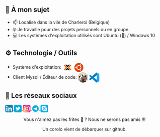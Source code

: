 ## 👨 À mon sujet

- 📫 Localisé dans la vile de Charleroi (Belgique)
- 🤓 Je travaille pour des projets personnels ou en groupe.
- 💻 Les systèmes d'exploitation utilisés sont Ubuntu (🐧) / Windows 10

## ⚙️ Technologie / Outils
- Système d'exploitation: <a href="https://www.proxmox.com/en/" target="_blank"><img align="center" src="/img/Proxmox_x32.png"></img></a> <a href="https://ubuntu.com/download" target="_blank"><img align="center" src="img/Ubuntu_x32.png"></img></a>
- Client Mysql / Éditeur de code: <a href="https://dbeaver.io/" target="_blank"><img align="center" src="/img/DBeaver_x32.png"></img></a> <a href="https://code.visualstudio.com/" target="_blank"><img align="center" src="img/VSCode_x32.png"></img></a>

## 🔗 Les réseaux sociaux
<p align="left">
  <a href="https://www.linkedin.com/in/mario-cnockaert-08a33a1a4/" target="_blank">
    <img align="center" src="/img/Linkedin_x24.png"></img>
  </a>
  <a href="https://twitter.com/MarioC_IRL" target="_blank">
     <img align="center" src="/img/Twitter_x24.png"></img>
  </a>
  <a href="https://www.instagram.com/mario_cnockaert/" target="_blank">
    <img align="center" src="/img/Instagram_x24.png"></img>
  </a>
  <a href="https://t.me/MCnockaert" target="blank">
     <img align="center" src="/img/Telegram_x24.png"></img>
  </a>
  <a href="https://join.skype.com/invite/nEaHe5Vka9Jj" target="_blank">
    <img align="center" src="/img/Skype_x24.png"></img>
  </a>
</p>

<p align="center">Vous n'aimez pas les frites 🥺 ? Nous ne serons pas amis !!!</p>
<p align="center">Un corolo vient de débarquer sur github.</p>
